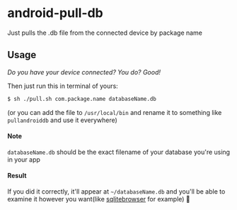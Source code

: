 # android-pull-db
Just pulls the .db file from the connected device by package name

## Usage

_Do you have your device connected? You do? Good!_

Then just run this in terminal of yours:

```sh
$ sh ./pull.sh com.package.name databaseName.db
```

(or you can add the file to `/usr/local/bin` and rename it to something like `pullandroiddb` and use it everywhere)

#### Note

`databaseName.db` should be the exact filename of your database you're using in your app

#### Result

If you did it correctly, it'll appear at `~/databaseName.db` and you'll be able to examine it however you want(like [sqlitebrowser](https://sqlitebrowser.org/) for example) :tada:
